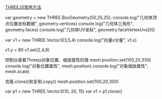 [THREEJS常用方法](https://blog.csdn.net/lgdaren/article/details/119727061)

var geometry = new THREE.BoxGeometry(50,25,25);
console.log("几何体顶点位置坐标数据", geometry.vertices)
console.log("几何体三角形", geometry.faces)
console.log("几何体UV坐标", geometry.faceVertexUvs[0])

var v1 = new THREE.Vector3(3,5,4)
console.log("向量x分量", v1.x)
<!-- 重置向量的y分量 -->
v1.y = 80
v1.set(2,4,8)

控制台查看Threejs对象位置、缩放属性的值
mesh.position.set(100,20,330)
console.log("对象位置属性", mesh.position)
console.log("对象缩放属性", mesh.scale)

克隆.clone()和复制.copy()
mesh.position.set(100,20,300)

var p1 = new THREE.Vector3(10, 20, 15)
var v1 = p1.clone()